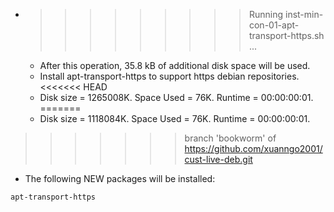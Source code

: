 * >>>>>>>>> Running inst-min-con-01-apt-transport-https.sh ...
  * After this operation, 35.8 kB of additional disk space will be used.
  * Install apt-transport-https to support https debian repositories.
<<<<<<< HEAD
  * Disk size = 1265008K. Space Used = 76K. Runtime = 00:00:00:01.
=======
  * Disk size = 1118084K. Space Used = 76K. Runtime = 00:00:00:01.
>>>>>>> branch 'bookworm' of https://github.com/xuanngo2001/cust-live-deb.git
  * The following NEW packages will be installed:
  ```bash
apt-transport-https
  ```

